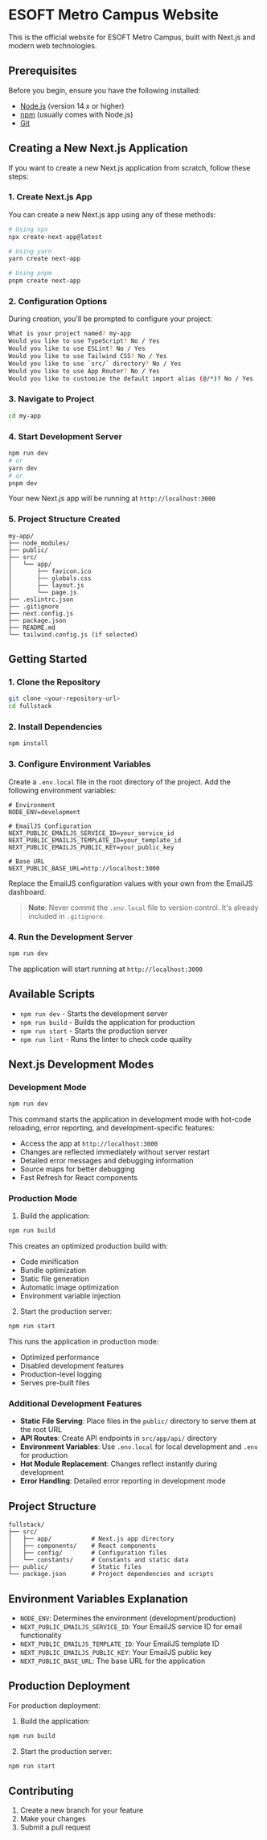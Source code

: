 # ESOFT Metro Campus Website

This is the official website for ESOFT Metro Campus, built with Next.js and modern web technologies.

## Prerequisites

Before you begin, ensure you have the following installed:
- [Node.js](https://nodejs.org/) (version 14.x or higher)
- [npm](https://www.npmjs.com/) (usually comes with Node.js)
- [Git](https://git-scm.com/)

## Creating a New Next.js Application

If you want to create a new Next.js application from scratch, follow these steps:

### 1. Create Next.js App

You can create a new Next.js app using any of these methods:

```bash
# Using npx
npx create-next-app@latest

# Using yarn
yarn create next-app

# Using pnpm
pnpm create next-app
```

### 2. Configuration Options

During creation, you'll be prompted to configure your project:

```bash
What is your project named? my-app
Would you like to use TypeScript? No / Yes
Would you like to use ESLint? No / Yes
Would you like to use Tailwind CSS? No / Yes
Would you like to use `src/` directory? No / Yes
Would you like to use App Router? No / Yes
Would you like to customize the default import alias (@/*)? No / Yes
```

### 3. Navigate to Project

```bash
cd my-app
```

### 4. Start Development Server

```bash
npm run dev
# or
yarn dev
# or
pnpm dev
```

Your new Next.js app will be running at `http://localhost:3000`

### 5. Project Structure Created

```
my-app/
├── node_modules/
├── public/
├── src/
│   └── app/
│       ├── favicon.ico
│       ├── globals.css
│       ├── layout.js
│       └── page.js
├── .eslintrc.json
├── .gitignore
├── next.config.js
├── package.json
├── README.md
└── tailwind.config.js (if selected)
```

## Getting Started

### 1. Clone the Repository

```bash
git clone <your-repository-url>
cd fullstack
```

### 2. Install Dependencies

```bash
npm install
```

### 3. Configure Environment Variables

Create a `.env.local` file in the root directory of the project. Add the following environment variables:

```env
# Environment
NODE_ENV=development

# EmailJS Configuration
NEXT_PUBLIC_EMAILJS_SERVICE_ID=your_service_id
NEXT_PUBLIC_EMAILJS_TEMPLATE_ID=your_template_id
NEXT_PUBLIC_EMAILJS_PUBLIC_KEY=your_public_key

# Base URL
NEXT_PUBLIC_BASE_URL=http://localhost:3000
```

Replace the EmailJS configuration values with your own from the EmailJS dashboard.

> **Note**: Never commit the `.env.local` file to version control. It's already included in `.gitignore`.

### 4. Run the Development Server

```bash
npm run dev
```

The application will start running at `http://localhost:3000`

## Available Scripts

- `npm run dev` - Starts the development server
- `npm run build` - Builds the application for production
- `npm run start` - Starts the production server
- `npm run lint` - Runs the linter to check code quality

## Next.js Development Modes

### Development Mode
```bash
npm run dev
```
This command starts the application in development mode with hot-code reloading, error reporting, and development-specific features:
- Access the app at `http://localhost:3000`
- Changes are reflected immediately without server restart
- Detailed error messages and debugging information
- Source maps for better debugging
- Fast Refresh for React components

### Production Mode
1. Build the application:
```bash
npm run build
```
This creates an optimized production build with:
- Code minification
- Bundle optimization
- Static file generation
- Automatic image optimization
- Environment variable injection

2. Start the production server:
```bash
npm run start
```
This runs the application in production mode:
- Optimized performance
- Disabled development features
- Production-level logging
- Serves pre-built files

### Additional Development Features
- **Static File Serving**: Place files in the `public/` directory to serve them at the root URL
- **API Routes**: Create API endpoints in `src/app/api/` directory
- **Environment Variables**: Use `.env.local` for local development and `.env` for production
- **Hot Module Replacement**: Changes reflect instantly during development
- **Error Handling**: Detailed error reporting in development mode

## Project Structure

```
fullstack/
├── src/
│   ├── app/           # Next.js app directory
│   ├── components/    # React components
│   ├── config/        # Configuration files
│   └── constants/     # Constants and static data
├── public/            # Static files
└── package.json       # Project dependencies and scripts
```

## Environment Variables Explanation

- `NODE_ENV`: Determines the environment (development/production)
- `NEXT_PUBLIC_EMAILJS_SERVICE_ID`: Your EmailJS service ID for email functionality
- `NEXT_PUBLIC_EMAILJS_TEMPLATE_ID`: Your EmailJS template ID
- `NEXT_PUBLIC_EMAILJS_PUBLIC_KEY`: Your EmailJS public key
- `NEXT_PUBLIC_BASE_URL`: The base URL for the application

## Production Deployment

For production deployment:

1. Build the application:
```bash
npm run build
```

2. Start the production server:
```bash
npm run start
```

## Contributing

1. Create a new branch for your feature
2. Make your changes
3. Submit a pull request